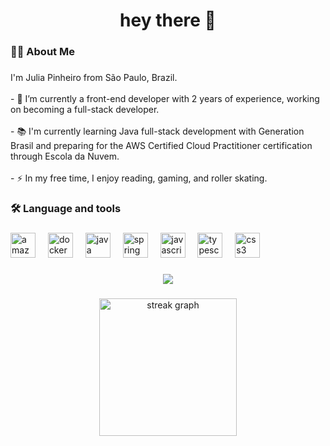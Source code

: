 
###

<h1 align="center">hey there 👋</h1>

###
<h3 align="left">👩‍💻  About Me</h3>

###

<p align="left">I'm Julia Pinheiro from São Paulo, Brazil.<br><br>- 🔭 I’m currently a front-end developer with 2 years of experience, working on becoming a full-stack developer.  <br><br>- 📚 I'm currently learning Java full-stack development with Generation Brasil and preparing for the AWS Certified Cloud Practitioner certification through Escola da Nuvem.  <br><br>- ⚡ In my free time, I enjoy reading, gaming, and roller skating.</p>

###

<h3 align="left">🛠 Language and tools</h3>

###

<div align="left">
  <img src="https://cdn.jsdelivr.net/gh/devicons/devicon/icons/amazonwebservices/amazonwebservices-original-wordmark.svg" height="40" alt="amazonwebservices logo"  />
  <img width="12" />
  <img src="https://cdn.jsdelivr.net/gh/devicons/devicon/icons/docker/docker-plain.svg" height="40" alt="docker logo"  />
  <img width="12" />
  <img src="https://cdn.jsdelivr.net/gh/devicons/devicon/icons/java/java-original.svg" height="40" alt="java logo"  />
  <img width="12" />
  <img src="https://cdn.jsdelivr.net/gh/devicons/devicon/icons/spring/spring-original.svg" height="40" alt="spring logo"  />
  <img width="12" />
  <img src="https://cdn.jsdelivr.net/gh/devicons/devicon/icons/javascript/javascript-plain.svg" height="40" alt="javascript logo"  />
  <img width="12" />
  <img src="https://cdn.jsdelivr.net/gh/devicons/devicon/icons/typescript/typescript-plain.svg" height="40" alt="typescript logo"  />
  <img width="12" />
  <img src="https://cdn.jsdelivr.net/gh/devicons/devicon/icons/css3/css3-plain.svg" height="40" alt="css3 logo"  />
</div>

###
<div align="center">
   <a href="https://www.linkedin.com/in/julia-pinheiroo/" target="_blank"><img src="https://img.shields.io/badge/-LinkedIn-%230077B5?style=for-the-badge&logo=linkedin&logoColor=white" target="_blank"></a> 
</div>

###

<div align="center">
  <img src="https://streak-stats.demolab.com?user=JuliaPinheiro&locale=en&mode=daily&theme=dark&hide_border=false&border_radius=5&order=3" height="220" alt="streak graph"  />
</div>

###
